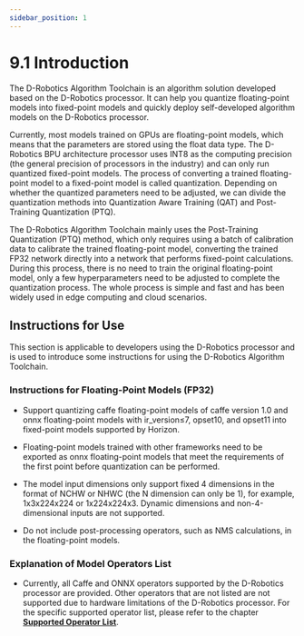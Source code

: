 ```yaml
---
sidebar_position: 1
---
```


# 9.1 Introduction

The D-Robotics Algorithm Toolchain is an algorithm solution developed based on the D-Robotics processor. It can help you quantize floating-point models into fixed-point models and quickly deploy self-developed algorithm models on the D-Robotics processor.

Currently, most models trained on GPUs are floating-point models, which means that the parameters are stored using the float data type. The D-Robotics BPU architecture processor uses INT8 as the computing precision (the general precision of processors in the industry) and can only run quantized fixed-point models. The process of converting a trained floating-point model to a fixed-point model is called quantization. Depending on whether the quantized parameters need to be adjusted, we can divide the quantization methods into Quantization Aware Training (QAT) and Post-Training Quantization (PTQ).

The D-Robotics Algorithm Toolchain mainly uses the Post-Training Quantization (PTQ) method, which only requires using a batch of calibration data to calibrate the trained floating-point model, converting the trained FP32 network directly into a network that performs fixed-point calculations. During this process, there is no need to train the original floating-point model, only a few hyperparameters need to be adjusted to complete the quantization process. The whole process is simple and fast and has been widely used in edge computing and cloud scenarios.

## Instructions for Use

This section is applicable to developers using the D-Robotics processor and is used to introduce some instructions for using the D-Robotics Algorithm Toolchain.

### Instructions for Floating-Point Models (FP32)

-   Support quantizing caffe floating-point models of caffe version 1.0 and onnx floating-point models with ir_version≤7, opset10, and opset11 into fixed-point models supported by Horizon.

-   Floating-point models trained with other frameworks need to be exported as onnx floating-point models that meet the requirements of the first point before quantization can be performed.

-   The model input dimensions only support fixed 4 dimensions in the format of NCHW or NHWC (the N dimension can only be 1), for example, 1x3x224x224 or 1x224x224x3. Dynamic dimensions and non-4-dimensional inputs are not supported.

-   Do not include post-processing operators, such as NMS calculations, in the floating-point models.

### Explanation of Model Operators List

-   Currently, all Caffe and ONNX operators supported by the D-Robotics processor are provided. Other operators that are not listed are not supported due to hardware limitations of the D-Robotics processor. For the specific supported operator list, please refer to the chapter [**Supported Operator List**](/toolchain_development/intermediate/supported_op_list).